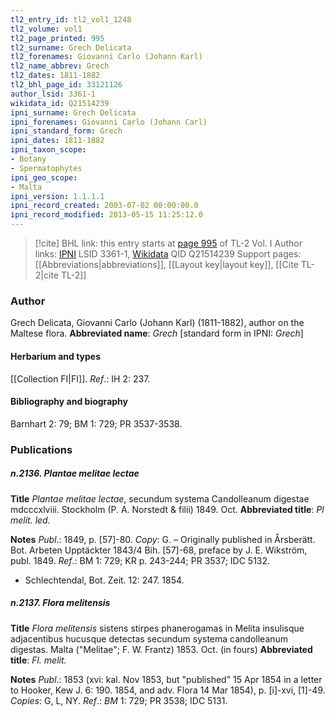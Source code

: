```yaml
---
tl2_entry_id: tl2_vol1_1248
tl2_volume: vol1
tl2_page_printed: 995
tl2_surname: Grech Delicata
tl2_forenames: Giovanni Carlo (Johann Karl)
tl2_name_abbrev: Grech
tl2_dates: 1811-1882
tl2_bhl_page_id: 33121126
author_lsid: 3361-1
wikidata_id: Q21514239
ipni_surname: Grech Delicata
ipni_forenames: Giovanni Carlo (Johann Carl)
ipni_standard_form: Grech
ipni_dates: 1811-1882
ipni_taxon_scope: 
- Botany
- Spermatophytes
ipni_geo_scope: 
- Malta
ipni_version: 1.1.1.1
ipni_record_created: 2003-07-02 00:00:00.0
ipni_record_modified: 2013-05-15 11:25:12.0
---
```


> [!cite] BHL link: this entry starts at [page 995](https://www.biodiversitylibrary.org/page/33121126) of TL-2 Vol. I
> Author links: [IPNI](https://www.ipni.org/a/3361-1) LSID 3361-1, [Wikidata](https://www.wikidata.org/wiki/Q21514239) QID Q21514239
> Support pages: [[Abbreviations|abbreviations]], [[Layout key|layout key]], [[Cite TL-2|cite TL-2]]

### Author

Grech Delicata, Giovanni Carlo (Johann Karl) (1811-1882), author on the Maltese flora. 
**Abbreviated name**: *Grech* \[standard form in IPNI: *Grech*\]

#### Herbarium and types

[[Collection FI|FI]].
*Ref*.: IH 2: 237.

#### Bibliography and biography

Barnhart 2: 79; BM 1: 729; PR 3537-3538.

### Publications

##### n.2136. Plantae melitae lectae

**Title**
*Plantae melitae lectae*, secundum systema Candolleanum digestae mdcccxlviii. Stockholm (P. A. Norstedt & filii) 1849. Oct.
**Abbreviated title**: *Pl melit. led.*

**Notes**
*Publ*.: 1849, p. \[57\]-80. *Copy*: G. – Originally published in Årsberätt. Bot. Arbeten Upptäckter 1843/4 Bih. \[57\]-68, preface by J. E. Wikström, publ. 1849.
*Ref*.: BM 1: 729; KR p. 243-244; PR 3537; IDC 5132.
- Schlechtendal, Bot. Zeit. 12: 247. 1854.

##### n.2137. Flora melitensis

**Title**
*Flora melitensis* sistens stirpes phanerogamas in Melita insulisque adjacentibus hucusque detectas secundum systema candolleanum digestas. Malta ("Melitae"; F. W. Frantz) 1853. Oct. (in fours)
**Abbreviated title**: *Fl. melit.*

**Notes**
*Publ*.: 1853 (xvi: kal. Nov 1853, but "published" 15 Apr 1854 in a letter to Hooker, Kew J. 6: 190. 1854, and adv. Flora 14 Mar 1854), p. \[i\]-xvi, \[1\]-49. *Copies*: G, L, NY.
*Ref*.: *BM* 1: 729; PR 3538; IDC 5131.

